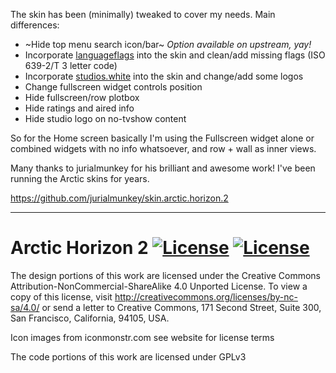 The skin has been (minimally) tweaked to cover my needs. Main differences:

- ~Hide top menu search icon/bar~ _Option available on upstream, yay!_
- Incorporate [languageflags](https://github.com/r-figu/skin.arctic.horizon.2/tree/main/media/languageflags) into the skin and clean/add missing flags (ISO 639-2/T 3 letter code)
- Incorporate [studios.white](https://github.com/XBMC-Addons/resource.images.studios.white) into the skin and change/add some logos
- Change fullscreen widget controls position 
- Hide fullscreen/row plotbox
- Hide ratings and aired info
- Hide studio logo on no-tvshow content

So for the Home screen basically I'm using the Fullscreen widget alone or combined widgets with no info whatsoever, and row + wall as inner views.

Many thanks to jurialmunkey for his brilliant and awesome work! I've been running the Arctic skins for years.

https://github.com/jurialmunkey/skin.arctic.horizon.2

---

# Arctic Horizon 2 [![License](https://img.shields.io/badge/License-GPLv3-blue)](https://github.com/jurialmunkey/skin.arctic.horizon.2/blob/master/LICENSE.txt) [![License](https://img.shields.io/badge/license-CC--NC--SA%204.0-green)](http://creativecommons.org/licenses/by-nc-sa/4.0/)

The design portions of this work are licensed under the Creative Commons Attribution-NonCommercial-ShareAlike 4.0 Unported License. To view a copy of this license, visit http://creativecommons.org/licenses/by-nc-sa/4.0/
or send a letter to Creative Commons, 171 Second Street, Suite 300, San Francisco, California, 94105, USA.

Icon images from iconmonstr.com see website for license terms

The code portions of this work are licensed under GPLv3
